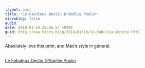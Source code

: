 ```yaml
---
layout: post
title: "Le Fabuleux Destin D'Amélie Poulin"
microblog: false
audio: 
date: 2018-01-19 20:56:57 +0400
guid: http://kaa.micro.blog/2018/01/19/le-fabuleux-destin.html
---
```

<p>Absolutely love this print, and Max&rsquo;s style in general.</p><br /><a href='https://spoke-art.com/products/max-dalton-le-fabuleux-destin-damelie-poulin'>Le Fabuleux Destin D'Amélie Poulin</a>
